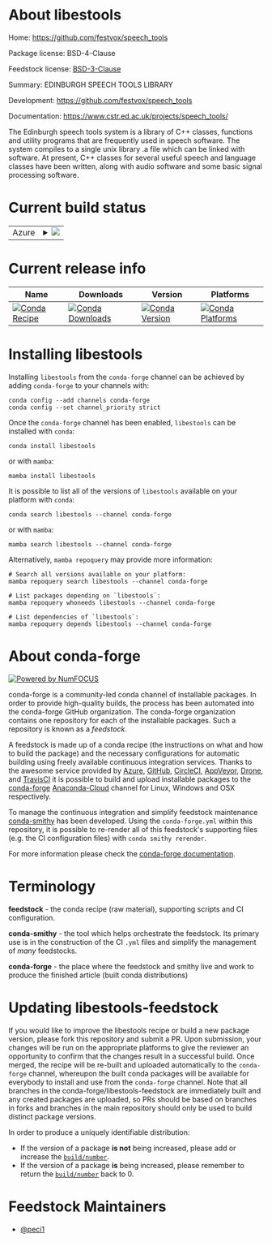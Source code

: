 About libestools
================

Home: https://github.com/festvox/speech_tools

Package license: BSD-4-Clause

Feedstock license: [BSD-3-Clause](https://github.com/conda-forge/libestools-feedstock/blob/main/LICENSE.txt)

Summary: EDINBURGH SPEECH TOOLS LIBRARY

Development: https://github.com/festvox/speech_tools

Documentation: https://www.cstr.ed.ac.uk/projects/speech_tools/

The Edinburgh speech tools system is a library of C++ classes, functions
and utility programs that are frequently used in speech software. The
system compiles to a single unix library .a file which can be linked with
software. At present, C++ classes for several useful speech and language
classes have been written, along with audio software and some basic signal
processing software.


Current build status
====================


<table>
    
  <tr>
    <td>Azure</td>
    <td>
      <details>
        <summary>
          <a href="https://dev.azure.com/conda-forge/feedstock-builds/_build/latest?definitionId=18582&branchName=main">
            <img src="https://dev.azure.com/conda-forge/feedstock-builds/_apis/build/status/libestools-feedstock?branchName=main">
          </a>
        </summary>
        <table>
          <thead><tr><th>Variant</th><th>Status</th></tr></thead>
          <tbody><tr>
              <td>linux_64</td>
              <td>
                <a href="https://dev.azure.com/conda-forge/feedstock-builds/_build/latest?definitionId=18582&branchName=main">
                  <img src="https://dev.azure.com/conda-forge/feedstock-builds/_apis/build/status/libestools-feedstock?branchName=main&jobName=linux&configuration=linux%20linux_64_" alt="variant">
                </a>
              </td>
            </tr>
          </tbody>
        </table>
      </details>
    </td>
  </tr>
</table>

Current release info
====================

| Name | Downloads | Version | Platforms |
| --- | --- | --- | --- |
| [![Conda Recipe](https://img.shields.io/badge/recipe-libestools-green.svg)](https://anaconda.org/conda-forge/libestools) | [![Conda Downloads](https://img.shields.io/conda/dn/conda-forge/libestools.svg)](https://anaconda.org/conda-forge/libestools) | [![Conda Version](https://img.shields.io/conda/vn/conda-forge/libestools.svg)](https://anaconda.org/conda-forge/libestools) | [![Conda Platforms](https://img.shields.io/conda/pn/conda-forge/libestools.svg)](https://anaconda.org/conda-forge/libestools) |

Installing libestools
=====================

Installing `libestools` from the `conda-forge` channel can be achieved by adding `conda-forge` to your channels with:

```
conda config --add channels conda-forge
conda config --set channel_priority strict
```

Once the `conda-forge` channel has been enabled, `libestools` can be installed with `conda`:

```
conda install libestools
```

or with `mamba`:

```
mamba install libestools
```

It is possible to list all of the versions of `libestools` available on your platform with `conda`:

```
conda search libestools --channel conda-forge
```

or with `mamba`:

```
mamba search libestools --channel conda-forge
```

Alternatively, `mamba repoquery` may provide more information:

```
# Search all versions available on your platform:
mamba repoquery search libestools --channel conda-forge

# List packages depending on `libestools`:
mamba repoquery whoneeds libestools --channel conda-forge

# List dependencies of `libestools`:
mamba repoquery depends libestools --channel conda-forge
```


About conda-forge
=================

[![Powered by
NumFOCUS](https://img.shields.io/badge/powered%20by-NumFOCUS-orange.svg?style=flat&colorA=E1523D&colorB=007D8A)](https://numfocus.org)

conda-forge is a community-led conda channel of installable packages.
In order to provide high-quality builds, the process has been automated into the
conda-forge GitHub organization. The conda-forge organization contains one repository
for each of the installable packages. Such a repository is known as a *feedstock*.

A feedstock is made up of a conda recipe (the instructions on what and how to build
the package) and the necessary configurations for automatic building using freely
available continuous integration services. Thanks to the awesome service provided by
[Azure](https://azure.microsoft.com/en-us/services/devops/), [GitHub](https://github.com/),
[CircleCI](https://circleci.com/), [AppVeyor](https://www.appveyor.com/),
[Drone](https://cloud.drone.io/welcome), and [TravisCI](https://travis-ci.com/)
it is possible to build and upload installable packages to the
[conda-forge](https://anaconda.org/conda-forge) [Anaconda-Cloud](https://anaconda.org/)
channel for Linux, Windows and OSX respectively.

To manage the continuous integration and simplify feedstock maintenance
[conda-smithy](https://github.com/conda-forge/conda-smithy) has been developed.
Using the ``conda-forge.yml`` within this repository, it is possible to re-render all of
this feedstock's supporting files (e.g. the CI configuration files) with ``conda smithy rerender``.

For more information please check the [conda-forge documentation](https://conda-forge.org/docs/).

Terminology
===========

**feedstock** - the conda recipe (raw material), supporting scripts and CI configuration.

**conda-smithy** - the tool which helps orchestrate the feedstock.
                   Its primary use is in the construction of the CI ``.yml`` files
                   and simplify the management of *many* feedstocks.

**conda-forge** - the place where the feedstock and smithy live and work to
                  produce the finished article (built conda distributions)


Updating libestools-feedstock
=============================

If you would like to improve the libestools recipe or build a new
package version, please fork this repository and submit a PR. Upon submission,
your changes will be run on the appropriate platforms to give the reviewer an
opportunity to confirm that the changes result in a successful build. Once
merged, the recipe will be re-built and uploaded automatically to the
`conda-forge` channel, whereupon the built conda packages will be available for
everybody to install and use from the `conda-forge` channel.
Note that all branches in the conda-forge/libestools-feedstock are
immediately built and any created packages are uploaded, so PRs should be based
on branches in forks and branches in the main repository should only be used to
build distinct package versions.

In order to produce a uniquely identifiable distribution:
 * If the version of a package **is not** being increased, please add or increase
   the [``build/number``](https://docs.conda.io/projects/conda-build/en/latest/resources/define-metadata.html#build-number-and-string).
 * If the version of a package **is** being increased, please remember to return
   the [``build/number``](https://docs.conda.io/projects/conda-build/en/latest/resources/define-metadata.html#build-number-and-string)
   back to 0.

Feedstock Maintainers
=====================

* [@peci1](https://github.com/peci1/)

